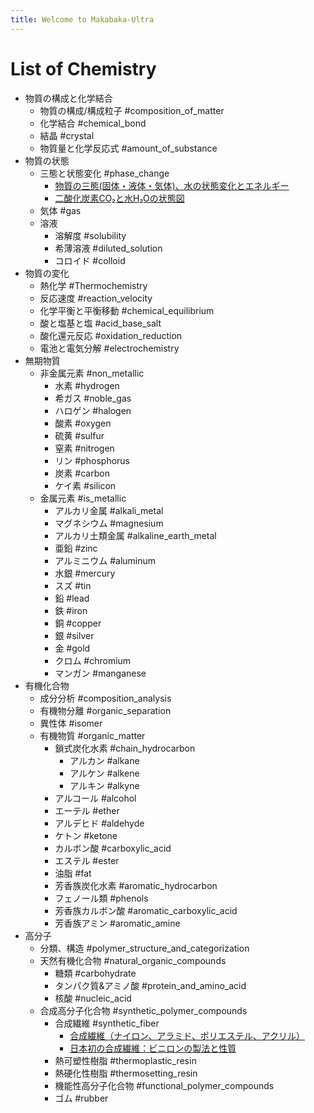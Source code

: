 ```yaml
---
title: Welcome to Makabaka-Ultra
---
```

# List of Chemistry
- 物質の構成と化学結合
	- 物質の構成/構成粒子 #composition_of_matter
	- 化学結合 #chemical_bond
	- 結晶 #crystal
	- 物質量と化学反応式 #amount_of_substance
- 物質の状態
	- 三態と状態変化 #phase_change
		- [物質の三態(固体・液体・気体)、水の状態変化とエネルギー](https://examist.jp/chemistry/state/jyoutaihenka/)
		- [二酸化炭素CO₂と水H₂Oの状態図](https://examist.jp/chemistry/state/jyoutaizu/) 
	- 気体 #gas
	- 溶液 
		- 溶解度 #solubility
		- 希薄溶液 #diluted_solution
		- コロイド #colloid
- 物質の変化
	- 熱化学 #Thermochemistry
	- 反応速度 #reaction_velocity
	- 化学平衡と平衡移動 #chemical_equilibrium
	- 酸と塩基と塩 #acid_base_salt
	- 酸化還元反応 #oxidation_reduction
	- 電池と電気分解 #electrochemistry
- 無期物質
	- 非金属元素 #non_metallic
		- 水素 #hydrogen
		- 希ガス #noble_gas
		- ハロゲン #halogen
		- 酸素 #oxygen  
		- 硫黄 #sulfur
		- 窒素 #nitrogen
		- リン #phosphorus
		- 炭素 #carbon
		- ケイ素 #silicon 
	- 金属元素 #is_metallic
		- アルカリ金属 #alkali_metal
		- マグネシウム #magnesium 
		- アルカリ土類金属 #alkaline_earth_metal
		- 亜鉛 #zinc
		- アルミニウム #aluminum
		- 水銀 #mercury  
		- スズ #tin  
		- 鉛 #lead  
		- 鉄 #iron
		- 銅 #copper
		- 銀 #silver 
		- 金 #gold 
		- クロム #chromium 
		- マンガン #manganese
- 有機化合物
	- 成分分析 #composition_analysis
	- 有機物分離 #organic_separation
	- 異性体 #isomer
	- 有機物質 #organic_matter
		- 鎖式炭化水素 #chain_hydrocarbon
			- アルカン #alkane
			- アルケン #alkene
			- アルキン #alkyne
		- アルコール #alcohol
		- エーテル #ether
		- アルデヒド #aldehyde
		- ケトン #ketone
		- カルボン酸 #carboxylic_acid
		- エステル #ester
		- 油脂 #fat
		- 芳香族炭化水素 #aromatic_hydrocarbon
		- フェノール類 #phenols
		- 芳香族カルボン酸 #aromatic_carboxylic_acid
		- 芳香族アミン #aromatic_amine
- 高分子
	- 分類、構造 #polymer_structure_and_categorization
	- 天然有機化合物 #natural_organic_compounds
		- 糖類 #carbohydrate
		- タンパク質&アミノ酸 #protein_and_amino_acid
		- 核酸 #nucleic_acid
	- 合成高分子化合物 #synthetic_polymer_compounds
		- 合成繊維 #synthetic_fiber
			- [合成繊維（ナイロン、アラミド、ポリエステル、アクリル）](https://examist.jp/chemistry/synthetic-polymer/gouseiseni/)
			- [日本初の合成繊維：ビニロンの製法と性質](https://examist.jp/chemistry/synthetic-polymer/biniron/)
		- 熱可塑性樹脂 #thermoplastic_resin
		- 熱硬化性樹脂 #thermosetting_resin
		- 機能性高分子化合物 #functional_polymer_compounds
		- ゴム #rubber